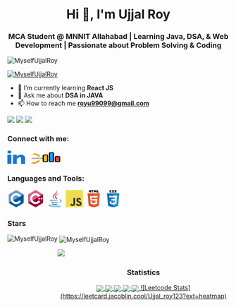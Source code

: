 <h1 align="center">Hi 👋, I'm Ujjal Roy</h1>
<h3 align="center">MCA Student @ MNNIT Allahabad | Learning Java, DSA, & Web Development | Passionate about Problem Solving & Coding</h3>
<p align="left"> <img src="https://komarev.com/ghpvc/?username=MyselfUjjalRoy&label=Profile%20views&color=0e75b6&style=flat" alt="MyselfUjjalRoy" /> </p>

<p align="left"> <a href="https://github.com/ryo-ma/github-profile-trophy"><img src="https://github-profile-trophy.vercel.app/?username=MyselfUjjalRoy&theme=" alt="MyselfUjjalRoy" /></a> </p>

- 🌱 I’m currently learning **React JS**
- 💬 Ask me about **DSA in JAVA**
- 📫 How to reach me **royu99099@gmail.com**

<div> <a href="https://www.linkedin.com/in/Ujjal Roy" target="_blank"><img src="https://img.shields.io/badge/LinkedIn-0077B5?style=for-the-badge&logo=linkedin&logoColor=white" target="_blank"></a>
<a href="https://github.com/MyselfUjjalRoy" target="_blank"><img src="https://img.shields.io/badge/GitHub-100000?style=for-the-badge&logo=github&logoColor=white" target="_blank"></a>
<a href = "mailto:royu99099@gmail.com"><img src="https://img.shields.io/badge/-Gmail-%23333?style=for-the-badge&logo=gmail&logoColor=white" target="_blank"></a>
</div><h3 align="left">Connect with me:</h3>
<p align="left">
<a href="https://linkedin.com/in/Ujjal Roy" target="blank"><img align="center" src="https://raw.githubusercontent.com/teamedwardforever/Readme-Generator/71f25dd8b98329b168142a6b782a107b75eab178/svg/Social/linked-in-alt.svg" alt="Ujjal Roy" height="30" width="40" /></a><a href="https://www.leetcode.com/Ujjal_roy123" target="blank"><img align="center" src="https://raw.githubusercontent.com/teamedwardforever/Readme-Generator/71f25dd8b98329b168142a6b782a107b75eab178/svg/Social/leet-code.svg" alt="Ujjal_roy123" height="30" width="40" /></a><a href="https://codeforces.com/profile/Ujjal_roy" target="blank"><img align="center" src="https://raw.githubusercontent.com/teamedwardforever/Readme-Generator/71f25dd8b98329b168142a6b782a107b75eab178/svg/Social/codeforces.svg" alt="Ujjal_roy" height="30" width="40" /></a></p>

<h3 align="left">Languages and Tools:</h3>
<p align="left">
<img src="https://raw.githubusercontent.com/teamedwardforever/Readme-Generator/71f25dd8b98329b168142a6b782a107b75eab178/svg/Skills/Languages/c-original.svg" alt="C" width="40" height="40"/>
<img src="https://raw.githubusercontent.com/teamedwardforever/Readme-Generator/71f25dd8b98329b168142a6b782a107b75eab178/svg/Skills/Languages/cplusplus-original.svg" alt="CPP" width="40" height="40"/>
<img src="https://raw.githubusercontent.com/teamedwardforever/Readme-Generator/71f25dd8b98329b168142a6b782a107b75eab178/svg/Skills/Languages/java-original.svg" alt="Java" width="40" height="40"/>
<img src="https://raw.githubusercontent.com/teamedwardforever/Readme-Generator/71f25dd8b98329b168142a6b782a107b75eab178/svg/Skills/Languages/javascript-original.svg" alt="Javascript" width="40" height="40"/>
<img src="https://raw.githubusercontent.com/teamedwardforever/Readme-Generator/71f25dd8b98329b168142a6b782a107b75eab178/svg/Skills/Frontend/html5-original-wordmark.svg" alt="HTML" width="40" height="40"/>
<img src="https://raw.githubusercontent.com/teamedwardforever/Readme-Generator/71f25dd8b98329b168142a6b782a107b75eab178/svg/Skills/Frontend/css3-original-wordmark.svg" alt="Css" width="40" height="40"/>
</p>

<h3 align="left">Stars</h3>
<img align="left" height="180em" src="https://github-readme-stats.vercel.app/api/top-langs/?username=MyselfUjjalRoy&layout=compact&theme=dracula" alt=MyselfUjjalRoy />

<p>&nbsp;<img align="center" height="180em" src="https://github-readme-stats.vercel.app/api?username=MyselfUjjalRoy&show_icons=true&locale=en&theme=nightowl" alt="MyselfUjjalRoy" /></p>

<img src="https://user-images.githubusercontent.com/73097560/115834477-dbab4500-a447-11eb-908a-139a6edaec5c.gif"><h3 align="center">Statistics</h3>
<div align="center">
<a href="https://github.com/MyselfUjjalRoy">
<img align="center" src="http://github-profile-summary-cards.vercel.app/api/cards/stats?username=MyselfUjjalRoy&theme=algolia" height="180em" />
<img align="center" src="http://github-profile-summary-cards.vercel.app/api/cards/most-commit-language?username=MyselfUjjalRoy&theme=2077" height="180em" />
<img align="center" src="http://github-profile-summary-cards.vercel.app/api/cards/repos-per-language?username=MyselfUjjalRoy&theme=2077" height="180em" />
<img align="center" src="http://github-profile-summary-cards.vercel.app/api/cards/productive-time?username=MyselfUjjalRoy&theme=2077" height="180em" />
<img align="center" src="http://github-profile-summary-cards.vercel.app/api/cards/profile-details?username=MyselfUjjalRoy&theme=2077" height="180em" />
  ![Leetcode Stats](https://leetcard.jacoblin.cool/Ujjal_roy123?ext=heatmap)
</div>

